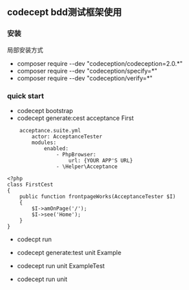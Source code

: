 ## codecept bdd测试框架使用

### 安装
局部安装方式
- composer  require --dev "codeception/codeception=2.0.*"
- composer  require --dev "codeception/specify=*"
- composer  require --dev "codeception/verify=*"

### quick start

- codecept bootstrap
- codecept generate:cest acceptance First

```
	acceptance.suite.yml
		actor: AcceptanceTester
		modules:
		    enabled:
		        - PhpBrowser:
		            url: {YOUR APP'S URL}
		        - \Helper\Acceptance
```

	<?php
	class FirstCest 
	{
	    public function frontpageWorks(AcceptanceTester $I)
	    {
	        $I->amOnPage('/');
	        $I->see('Home');  
	    }
	}		        
- codecpt run

- codecept generate:test unit Example
- codecept run unit ExampleTest
- codecept run unit
